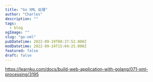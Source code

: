 ```yaml
---
title: "Go XML 处理"
author: "Charles"
description: ""
tags:
  - blog
ogImage: ""
slug: "go-xml"
pubDatetime: 2022-09-19T08:37:52.000Z
modDatetime: 2022-09-24T15:04:25.000Z
featured: false
draft: false
---
```


<https://learnku.com/docs/build-web-application-with-golang/071-xml-processing/3195>
